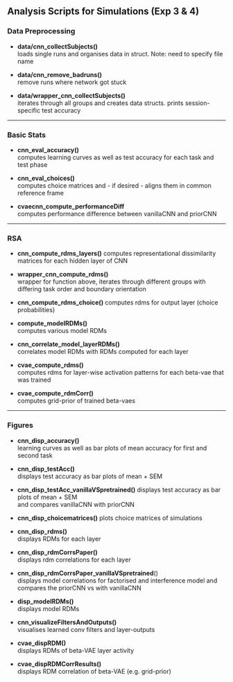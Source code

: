 ## Analysis Scripts for Simulations (Exp 3 & 4)

### Data Preprocessing

* **data/cnn_collectSubjects()**  
loads single runs and organises data in struct. Note: need to specify file name

* **data/cnn_remove_badruns()**  
remove runs where network got stuck  

* **data/wrapper_cnn_collectSubjects()**  
iterates through all groups and creates data structs. prints session-specific test accuracy  

***
### Basic Stats

* **cnn_eval_accuracy()**  
computes learning curves as well as test accuracy for each task and test phase  

* **cnn_eval_choices()**  
computes choice matrices and - if desired - aligns them in common reference frame

* **cvaecnn_compute_performanceDiff**  
computes performance difference between vanillaCNN and priorCNN  


***
### RSA

* **cnn_compute_rdms_layers()**
computes representational dissimilarity matrices for each hidden layer of CNN

* **wrapper_cnn_compute_rdms()**  
wrapper for function above, iterates through different groups with differing task order and boundary orientation  

* **cnn_compute_rdms_choice()**
computes rdms for output layer (choice probabilities)  

* **compute_modelRDMs()**  
computes various model RDMs  

* **cnn_correlate_model_layerRDMs()**  
correlates model RDMs with RDMs computed for each layer   

* **cvae_compute_rdms()**  
computes rdms for layer-wise activation patterns
for each beta-vae that was trained

* **cvae_compute_rdmCorr()**  
computes grid-prior of trained beta-vaes

***
### Figures
* **cnn_disp_accuracy()**  
learning curves as well as bar plots of mean accuracy for first and second task  

* **cnn_disp_testAcc()**  
displays test accuracy as bar plots of mean + SEM  

* **cnn_disp_testAcc_vanillaVSpretrained()**
displays test accuracy as bar plots of mean + SEM  
and compares vanillaCNN with priorCNN

* **cnn_disp_choicematrices()**
plots choice matrices of simulations  

* **cnn_disp_rdms()**  
displays RDMs for each layer

* **cnn_disp_rdmCorrsPaper()**  
displays rdm correlations for each layer  

* **cnn_disp_rdmCorrsPaper_vanillaVSpretrained**()  
displays model correlations for factorised and interference model and compares the priorCNN vs with vanillaCNN  

* **disp_modelRDMs()**  
displays model RDMs  

* **cnn_visualizeFiltersAndOutputs()**  
visualises learned conv filters and layer-outputs  

* **cvae_dispRDM()**  
displays RDMs of beta-VAE layer activity  

* **cvae_dispRDMCorrResults()**  
displays RDM correlation of beta-VAE (e.g. grid-prior)
